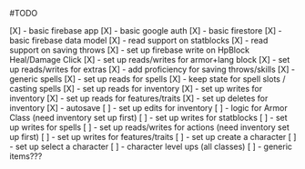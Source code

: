 #TODO

[X] - basic firebase app
[X] - basic google auth
[X] - basic firestore
[X] - basic firebase data model
[X] - read support on statblocks
[X] - read support on saving throws
[X] - set up firebase write on HpBlock Heal/Damage Click
[X] - set up reads/writes for armor+lang block
[X] - set up reads/writes for extras
[X] - add proficiency for saving throws/skills
[X] - generic spells
[X] - set up reads for spells
[X] - keep state for spell slots / casting spells
[X] - set up reads for inventory
[X] - set up writes for inventory
[X] - set up reads for features/traits
[X] - set up deletes for inventory
[X] - autosave
[ ] - set up edits for inventory
[ ] - logic for Armor Class (need inventory set up first)
[ ] - set up writes for statblocks
[ ] - set up writes for spells
[ ] - set up reads/writes for actions (need inventory set up first)
[ ] - set up writes for features/traits
[ ] - set up create a character
[ ] - set up select a character
[ ] - character level ups (all classes)
[ ] - generic items???
